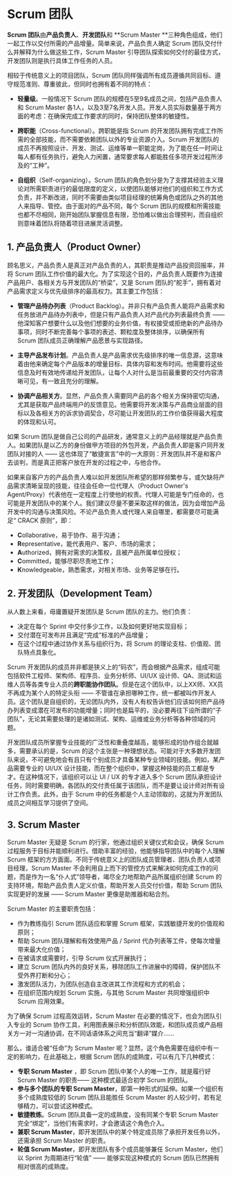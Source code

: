 # Scrum 团队

**Scrum 团队**由**产品负责人**、**开发团队**和 **Scrum Master **三种角色组成，他们一起工作以交付所需的产品增量。简单来说，产品负责人确定 Scrum 团队交付什么并解释为什么做这些工作，Scrum Master 引导团队探索如何交付的最佳方式，开发团队则是执行具体工作任务的人员。

相较于传统意义上的项目团队，Scrum 团队同样强调所有成员遵循共同目标、遵守规范准则、尊重彼此，但同时也拥有着不同的特点：

- **轻量级**。一般情况下 Scrum 团队的规模在5至9名成员之间，包括产品负责人和 Scrum Master 各1人，以及3至7名开发人员。开发人员实际数量基于两方面的考虑：在确保完成工作要求的同时，保持团队整体的敏捷性。

- **跨职能**（Cross-functional）。跨职能是指 Scrum 的开发团队拥有完成工作所需的全部技能，而不需要依赖团队以外的专业资源介入。Scrum 开发团队的成员不再按照设计、开发、测试、运维等单一职能定岗，为了能在任一时间让每人都有任务执行，避免人力闲置，通常要求每人都能胜任多项开发过程所涉及的“工种”。
- **自组织**（Self-organizing）。Scrum 团队的角色划分是为了支撑其经验主义理论对所需职责进行的最低限度的定义，以使团队能够对他们的组织和工作方式负责，并不断改进，同时不需要由类似项目经理的统筹角色或团队之外的其他人来指导、管控。由于面对的产品不同，每个 Scrum 团队的规模和所需技能也都不尽相同，刚开始团队掌握信息有限，恐怕难以做出合理预判，而自组织则意味着团队将随着项目进展灵活调整。


## 1. 产品负责人（Product Owner）

顾名思义，产品负责人是真正对产品负责的人，其职责是推动产品投资回报率，并将 Scrum 团队工作价值的最大化。为了实现这个目的，产品负责人既要作为连接产品用户、各相关方与开发团队的“桥梁”，又是 Scrum 团队的“舵手”，拥有着对产品需求定义与优先级排序的最高权力。其主要工作包括：

- **管理产品待办列表**（Product Backlog）。并非只有产品负责人能将产品需求和任务放进产品待办列表中，但是只有产品负责人对产品代办列表最终负责 —— 他深知客户想要什么以及他们想要的业务价值，有权接受或拒绝新的产品待办事项，同时不断完善每个事项的表述、颗粒度及整体排序，以确保所有 Scrum 团队成员正确理解产品愿景与实现路径。

- **主导产品发布计划**。产品负责人是产品需求优先级排序的唯一信息源，这意味着由他来确定每个产品版本的增量目标、具体内容和发布时间。他需要将这些信息及时有效地传递给开发团队，让每个人对什么是当前最重要的交付内容清晰可见，有一致且充分的理解。

- **协调产品相关方**。显然，产品负责人需要同产品的各个相关方保持密切沟通，尤其是获取产品终端用户的反馈意见。他需要将开发决策与产品商业层面的目标以及各相关方的诉求协调契合，尽可能让开发团队的工作价值获得最大程度的体现和认可。

如果 Scrum 团队是做自己公司的产品研发，通常意义上的产品经理就是产品负责人。如果团队是以乙方的身份做甲方项目的外包开发，产品负责人即是客户同开发团队对接的人 —— 这也体现了“敏捷宣言”中的一大原则：开发团队并不是和客户去谈判，而是真正把客户放在开发的过程之中，与他合作。

如果来自客户方的产品负责人难以如开发团队所希望的那样频繁参与，或欠缺将产品需求清晰呈现的技能，往往会任命一位代理人（Product Owner's Agent/Proxy）代表他在一定程度上行使他的权责。代理人可能是专门任命的，也可能是开发团队中的某个人。我们建议尽量不要采取这样的做法，因为会增加产品开发中的沟通与决策风险。不论产品负责人或代理人来自哪里，都需要尽可能满足“ CRACK 原则”，即：
- **C**ollaborative，易于协作、易于沟通；
- **R**epresentative，能代表用户、客户、市场的需求；
- **A**uthorized，拥有对需求的决策权，且被产品所属单位授权；
- **C**ommitted，能够尽职尽责地工作；
- **K**nowledgeable，熟悉需求，对相关市场、业务等足够在行。


## 2. 开发团队（Development Team）

从人数上来看，毋庸置疑开发团队是 Scrum 团队的主力。他们负责：

- 决定在每个 Sprint 中交付多少工作，以及如何更好地实现目标；
- 交付潜在可发布并且满足“完成”标准的产品增量；
- 在这个过程中通过协作关系与组织行为，将 Scrum 的理论支柱、价值观、团队特点具象化。

Scrum 开发团队的成员并非都是狭义上的“码农”，而会根据产品需求，组成可能包括软件工程师、架构师、程序员、业务分析师、UI/UX 设计师、QA、测试和运维人员等各类专业人员的**跨职能协作团队**。但是在这个团队中，以上XX师、XX员不再成为某个人的特定头衔 —— 不管谁在承担哪种工作，统一都被叫作开发人员。这个团队是自组织的，无论团队内外，没有人有权告诉他们应该如何把产品待办列表变成潜在可发布的功能增量；同时也是扁平的，没必要再往下设所谓的“子团队”，无论其需要处理的是诸如测试、架构、运维或业务分析等各种领域的问题。

开发团队成员所掌握专业技能的广泛性和重叠度越高，能够形成的协作组合就越多，需要承认的是，Scrum 的这个主张是一种理想状态。可能对于大多数开发团队来说，不可避免地会有且只有个别成员才具备某种专业领域的技能。例如，某产品需要专业的 UI/UX 设计技能，而在整个组织中，掌握这种技能的员工都是专才。在这种情况下，该组织可以让 UI / UX 的专才进入多个 Scrum 团队承担设计任务，同时需要明确，各团队的交付责任属于该团队，而不是要让设计师对所有设计工作负责。此外，由于 Scrum 中的任务都是个人主动领取的，这就为开发团队成员之间相互学习提供了空间。

## 3. Scrum Master

Scrum Master 无疑是 Scrum 的行家，他通过组织关键仪式和会议，确保 Scrum 过程服务于目标并能顺利进行。借助丰富的经验，他能够指导团队中的每个人理解 Scrum 框架的方方面面。不同于传统意义上的团队成员管理者、团队负责人或项目经理，Scrum Master 不会利用自上而下的管控方式来解决如何完成工作的问题，而是作为一名“仆人式”领导者，竭尽全力地帮助产品所属组织创建 Scrum 的支持环境，帮助产品负责人定义价值，帮助开发人员交付价值，帮助 Scrum 团队实现更好的发展 —— Scrum Master 更像是助推器和粘合剂。

Scrum Master 的主要职责包括：
- 作为教练指引 Scrum 团队适应和掌握 Scrum 框架，实践敏捷开发的价值观和原则；
- 帮助 Scrum 团队理解和有效使用产品 / Sprint 代办列表等工件，使每次增量带来最大化价值；
- 在被请求或需要时，引导 Scrum 仪式开展执行；
- 建立 Scrum 团队内外的良好关系，移除团队工作进展中的障碍，保护团队不受外界打断和分心；
- 激发团队活力，为团队创造自主改进其工作流程和方式的机会；
- 在组织范围内规划 Scrum 实施，与其他 Scrum Master 共同增强组织中 Scrum 应用效果。

为了确保 Scrum 过程高效运转，Scrum Master 在必要的情况下，也会为团队引入专业的 Scrum 协作工具，利用图表展示和分析团队效能，和团队成员或产品相关方一对一沟通协调，在不同话语体系之间充当“翻译”媒介……

那么，谁适合被“任命”为 Scrum Master 呢？显然，这个角色需要在组织中有一定的影响力，在此基础上，根据 Scrum 团队的成熟度，可以有几下几种模式：
- **专职 Scrum Master** ，即 Scrum 团队中某个人的唯一工作，就是履行好 Scrum Master 的职责—— 这种模式最适合初学 Scrum 的团队。
- **参与多个团队的专职 Scrum Master**，即第一种形式的延伸。如果一个组织有多个成熟度较低的 Scrum 团队且能胜任 Scrum Master 的人较少时，若有足够精力，可以尝试这种模式。
- **敏捷教练**。Scrum 团队具备一定的成熟度，没有同某个专职 Scrum Master 完全“绑定”，当他们有需求时，才会邀请这个角色介入。
- **兼职 Scrum Master**，即开发团队中的某个特定成员除了承担开发任务以外，还需承担 Scrum Master 的职责。
- **轮值 Scrum Master**，即开发团队有多个成员能够兼任 Scrum Master，他们以 Sprint 为周期进行“轮值” —— 能够实现这种模式的 Scrum 团队已然拥有相对很高的成熟度。